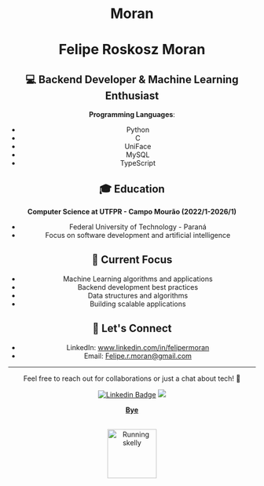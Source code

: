 <h1 align="center">Moran</h1>

<div align="center">

# Felipe Roskosz Moran

## 💻 Backend Developer & Machine Learning Enthusiast

**Programming Languages**:
- Python 
- C 
- UniFace
- MySQL
- TypeScript

## 🎓 Education
**Computer Science at UTFPR - Campo Mourão (2022/1-2026/1)**
- Federal University of Technology - Paraná
- Focus on software development and artificial intelligence

## 🚀 Current Focus
- Machine Learning algorithms and applications
- Backend development best practices
- Data structures and algorithms
- Building scalable applications

## 🔗 Let's Connect
- LinkedIn: www.linkedin.com/in/felipermoran
- Email: Felipe.r.moran@gmail.com

---
Feel free to reach out for collaborations or just a chat about tech! 👋




 [![Linkedin Badge](https://img.shields.io/badge/LinkedIn-0077B5?style=for-the-badge&logo=linkedin&logoColor=white)](https://www.linkedin.com/in/felipermoran/)
 </a>
  <a href = "mailto:felipe.r.moran@gmail.com">
    <img src="https://img.shields.io/badge/Gmail-D14836?style=for-the-badge&logo=gmail&logoColor=white">
  </a>
  <td align="center">
<a href="https://agilemanifesto.org/iso/ptbr/manifesto.html">
<strong>Bye</strong>
<br />
<br />
  <p>
<img height="100" alt="Running skelly" src="assets/dnacebaby.gif"> 
</a>
</p>
</td>
</div>
